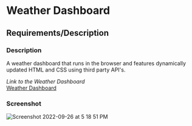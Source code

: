 # Weather Dashboard

## Requirements/Description
### Description
A weather dashboard that runs in the browser and features dynamically updated HTML and CSS using third party API's.
<br>

*Link to the Weather Dashboard* <br>
[Weather Dashboard]([https://hoffnik.github.io/challenge-6/])
<br>
### Screenshot

![Screenshot 2022-09-26 at 5 18 51 PM](https://user-images.githubusercontent.com/99991291/192403675-363a6697-128f-41e1-83dd-8ba2179dbb31.png)
